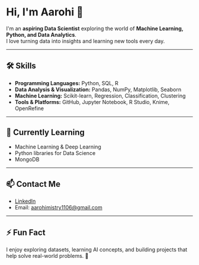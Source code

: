 # Hi, I'm Aarohi 👋

I'm an **aspiring Data Scientist** exploring the world of **Machine Learning, Python, and Data Analytics**.  
I love turning data into insights and learning new tools every day.  

---

## 🛠️ Skills

- **Programming Languages:** Python, SQL, R
- **Data Analysis & Visualization:** Pandas, NumPy, Matplotlib, Seaborn  
- **Machine Learning:** Scikit-learn, Regression, Classification, Clustering  
- **Tools & Platforms:** GitHub, Jupyter Notebook, R Studio, Knime, OpenRefine 

---

## 🌱 Currently Learning

- Machine Learning & Deep Learning   
- Python libraries for Data Science
- MongoDB

---

## 📫 Contact Me

- [LinkedIn](https://www.linkedin.com/in/aarohi-mistry-715713219)  
- Email: aarohimistry1106@gmail.com  

---

## ⚡ Fun Fact

I enjoy exploring datasets, learning AI concepts, and building projects that help solve real-world problems. 🚀

